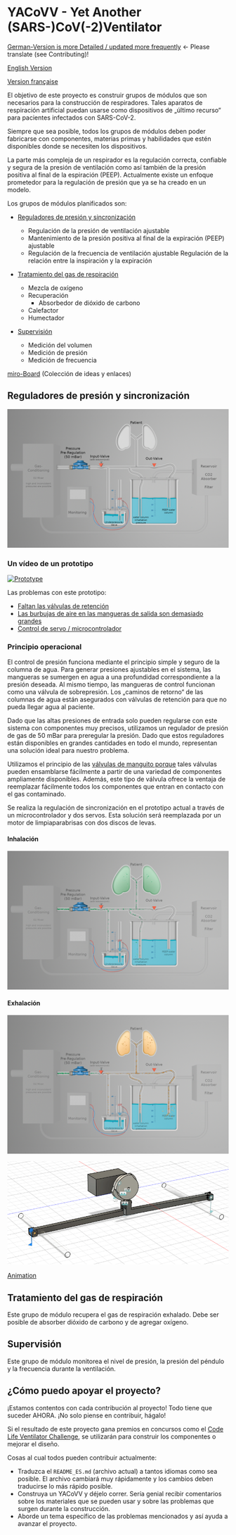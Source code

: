 # YACoVV - Yet Another (SARS-)CoV(-2)Ventilator

[German-Version is more Detailed / updated more frequently](README_DE.md) <- Please translate (see Contributing)!

[English Version](README.md)

[Version française](README_FR.md)

El objetivo de este proyecto es construir grupos de módulos que son necesarios para la construcción de respiradores. Tales aparatos de respiración artificial puedan usarse como dispositivos de „último recurso“ para pacientes infectados con SARS-CoV-2.

Siempre que sea posible, todos los grupos de módulos deben poder fabricarse con componentes, materias primas y habilidades que estén disponibles donde se necesiten los dispositivos.

La parte más compleja de un respirador es la regulación correcta, confiable y segura de la presión de ventilación como así también de la presión positiva al final de la espiración (PEEP). Actualmente existe un enfoque prometedor para la regulación de presión que ya se ha creado en un modelo.

Los grupos de módulos planificados son:

- [Reguladores de presión y sincronización](#Reguladores%20de%20presión%20y%20sincronización)
    - Regulación de la presión de ventilación ajustable
    - Mantenimiento de la presión positiva al final de la expiración (PEEP) ajustable
    - Regulación de la frecuencia de ventilación ajustable
Regulación de la relación entre la inspiración y la expiración

- [Tratamiento del gas de respiración](#Tratamiento%20del%20gas%20de%20respiración)
    - Mezcla de oxígeno
    - Recuperación
        - Absorbedor de dióxido de carbono
    - Calefactor
    - Humectador
- [Supervisión](#Supervisión)
    - Medición del volumen
    - Medición de presión
    - Medición de frecuencia

[miro-Board](https://miro.com/app/board/o9J_kuxCsRI=/) (Colección de ideas y enlaces)

## Reguladores de presión y sincronización

![Regulator-parts](img/system_en.jpg)

### Un vídeo de un prototipo
[![Prototype](img/prototype.jpg)](https://www.youtube.com/watch?v=eBIlyaHW4l0)

Las problemas con este prototipo:
- [Faltan las válvulas de retención](https://github.com/auenkind/YACoVV/issues/3)
- [Las burbujas de aire en las mangueras de salida son demasiado grandes](https://github.com/auenkind/YACoVV/issues/1)
- [Control de servo / microcontrolador](https://github.com/auenkind/YACoVV/issues/2)

### Principio operacional

El control de presión funciona mediante el principio simple y seguro de la columna de agua. Para generar presiones ajustables en el sistema, las mangueras se sumergen en agua a una profundidad correspondiente a la presión deseada. Al mismo tiempo, las mangueras de control funcionan como una válvula de sobrepresión. Los „caminos de retorno“ de las columnas de agua están asegurados con válvulas de retención para que no pueda llegar agua al paciente.

Dado que las altas presiones de entrada solo pueden regularse con este sistema con componentes muy precisos, utilizamos un regulador de presión de gas de 50 mBar para preregular la presión. Dado que estos reguladores están disponibles en grandes cantidades en todo el mundo, representan una solución ideal para nuestro problema.

Utilizamos el principio de las [válvulas de manguito porque](https://www.ako-armaturen.de/produkte/mechanische-schlauchquetschventile.html) tales válvulas pueden ensamblarse fácilmente a partir de una variedad de componentes ampliamente disponibles. Además, este tipo de válvula ofrece la ventaja de reemplazar fácilmente todos los componentes que entran en contacto con el gas contaminado.

Se realiza la regulación de sincronización en el prototipo actual a través de un microcontrolador y dos servos. Esta solución será reemplazada por un motor de limpiaparabrisas con dos discos de levas.

#### Inhalación
![inhalation](img/insp_en.jpg)
#### Exhalación
![exhalation](img/exp_en.jpg)

[![Kurvenscheiben](img/camdisc.gif)](https://autode.sk/3dx6EbZ)

[Animation](https://autode.sk/3dx6EbZ)

## Tratamiento del gas de respiración
Este grupo de módulo recupera el gas de respiración exhalado. Debe ser posible de absorber dióxido de carbono y de agregar oxígeno.

## Supervisión
Este grupo de módulo monitorea el nivel de presión, la presión del péndulo y la frecuencia durante la ventilación.

## ¿Cómo puedo apoyar el proyecto?
¡Estamos contentos con cada contribución al proyecto! Todo tiene que suceder AHORA. ¡No solo piense en contribuir, hágalo!

Si el resultado de este proyecto gana premios en concursos como el [Code Life Ventilator Challenge](https://www.agorize.com/en/challenges/code-life-challenge?lang=en), se utilizarán para construir los componentes o mejorar el diseño.

Cosas al cual todos pueden contribuir actualmente:

- Traduzca el `README_ES.md` (archivo actual) a tantos idiomas como sea posible. El archivo cambiará muy rápidamente y los cambios deben traducirse lo más rápido posible.
- Construya un YACoVV y déjelo correr. Sería genial recibir comentarios sobre los materiales que se pueden usar y sobre las problemas que surgen durante la construcción.
- Aborde un tema específico de las problemas mencionados y así ayuda a avanzar el proyecto.
